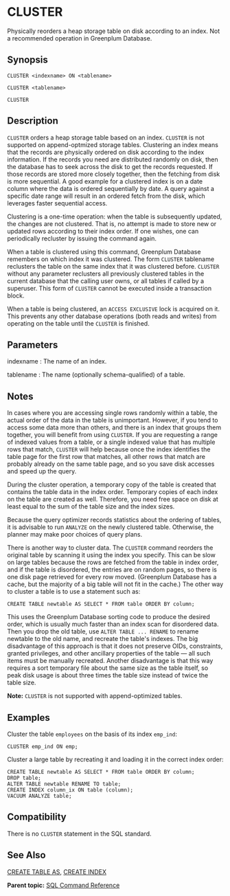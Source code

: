 # CLUSTER 

Physically reorders a heap storage table on disk according to an index. Not a recommended operation in Greenplum Database.

## Synopsis 

``` {#sql_command_synopsis}
CLUSTER <indexname> ON <tablename>

CLUSTER <tablename>

CLUSTER
```

## Description 

`CLUSTER` orders a heap storage table based on an index. `CLUSTER` is not supported on append-optmized storage tables. Clustering an index means that the records are physically ordered on disk according to the index information. If the records you need are distributed randomly on disk, then the database has to seek across the disk to get the records requested. If those records are stored more closely together, then the fetching from disk is more sequential. A good example for a clustered index is on a date column where the data is ordered sequentially by date. A query against a specific date range will result in an ordered fetch from the disk, which leverages faster sequential access.

Clustering is a one-time operation: when the table is subsequently updated, the changes are not clustered. That is, no attempt is made to store new or updated rows according to their index order. If one wishes, one can periodically recluster by issuing the command again.

When a table is clustered using this command, Greenplum Database remembers on which index it was clustered. The form `CLUSTER` tablename reclusters the table on the same index that it was clustered before. `CLUSTER` without any parameter reclusters all previously clustered tables in the current database that the calling user owns, or all tables if called by a superuser. This form of `CLUSTER` cannot be executed inside a transaction block.

When a table is being clustered, an `ACCESS EXCLUSIVE` lock is acquired on it. This prevents any other database operations \(both reads and writes\) from operating on the table until the `CLUSTER` is finished.

## Parameters 

indexname
:   The name of an index.

tablename
:   The name \(optionally schema-qualified\) of a table.

## Notes 

In cases where you are accessing single rows randomly within a table, the actual order of the data in the table is unimportant. However, if you tend to access some data more than others, and there is an index that groups them together, you will benefit from using `CLUSTER`. If you are requesting a range of indexed values from a table, or a single indexed value that has multiple rows that match, `CLUSTER` will help because once the index identifies the table page for the first row that matches, all other rows that match are probably already on the same table page, and so you save disk accesses and speed up the query.

During the cluster operation, a temporary copy of the table is created that contains the table data in the index order. Temporary copies of each index on the table are created as well. Therefore, you need free space on disk at least equal to the sum of the table size and the index sizes.

Because the query optimizer records statistics about the ordering of tables, it is advisable to run `ANALYZE` on the newly clustered table. Otherwise, the planner may make poor choices of query plans.

There is another way to cluster data. The `CLUSTER` command reorders the original table by scanning it using the index you specify. This can be slow on large tables because the rows are fetched from the table in index order, and if the table is disordered, the entries are on random pages, so there is one disk page retrieved for every row moved. \(Greenplum Database has a cache, but the majority of a big table will not fit in the cache.\) The other way to cluster a table is to use a statement such as:

```
CREATE TABLE newtable AS SELECT * FROM table ORDER BY column;
```

This uses the Greenplum Database sorting code to produce the desired order, which is usually much faster than an index scan for disordered data. Then you drop the old table, use `ALTER TABLE ... RENAME` to rename newtable to the old name, and recreate the table's indexes. The big disadvantage of this approach is that it does not preserve OIDs, constraints, granted privileges, and other ancillary properties of the table — all such items must be manually recreated. Another disadvantage is that this way requires a sort temporary file about the same size as the table itself, so peak disk usage is about three times the table size instead of twice the table size.

**Note:** `CLUSTER` is not supported with append-optimized tables.

## Examples 

Cluster the table `employees` on the basis of its index `emp_ind`:

```
CLUSTER emp_ind ON emp;
```

Cluster a large table by recreating it and loading it in the correct index order:

```
CREATE TABLE newtable AS SELECT * FROM table ORDER BY column;
DROP table;
ALTER TABLE newtable RENAME TO table;
CREATE INDEX column_ix ON table (column);
VACUUM ANALYZE table;
```

## Compatibility 

There is no `CLUSTER` statement in the SQL standard.

## See Also 

[CREATE TABLE AS](CREATE_TABLE_AS.html), [CREATE INDEX](CREATE_INDEX.html)

**Parent topic:** [SQL Command Reference](../sql_commands/sql_ref.html)

